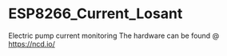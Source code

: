 # ESP8266_Current_Losant
Electric pump current monitoring 
The hardware can be found @ https://ncd.io/
